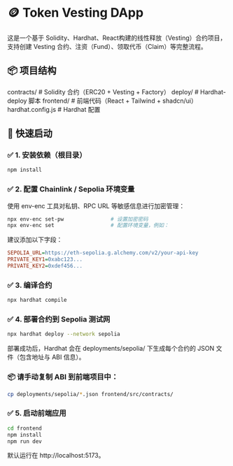 # 🪙 Token Vesting DApp
这是一个基于 Solidity、Hardhat、React构建的线性释放（Vesting）合约项目，支持创建 Vesting 合约、注资（Fund）、领取代币（Claim）等完整流程。
## 📦 项目结构
contracts/ # Solidity 合约（ERC20 + Vesting + Factory）
deploy/ # Hardhat-deploy 脚本
frontend/ # 前端代码（React + Tailwind + shadcn/ui）
hardhat.config.js # Hardhat 配置

## 🚀 快速启动
### ✅ 1. 安装依赖（根目录）
```bash
npm install
```
### ✅ 2. 配置 Chainlink / Sepolia 环境变量
使用 env-enc 工具对私钥、RPC URL 等敏感信息进行加密管理：

```bash
npx env-enc set-pw               # 设置加密密码
npx env-enc set                  # 配置环境变量，例如：
```
建议添加以下字段：

```ini
SEPOLIA_URL=https://eth-sepolia.g.alchemy.com/v2/your-api-key
PRIVATE_KEY1=0xabc123...
PRIVATE_KEY2=0xdef456...
```
### ✅ 3. 编译合约
```bash
npx hardhat compile
```
### ✅ 4. 部署合约到 Sepolia 测试网
```bash
npx hardhat deploy --network sepolia
```
部署成功后，Hardhat 会在 deployments/sepolia/ 下生成每个合约的 JSON 文件（包含地址与 ABI 信息）。

### 📦 请手动复制 ABI 到前端项目中：
```bash
cp deployments/sepolia/*.json frontend/src/contracts/
```
### ✅ 5. 启动前端应用
```bash
cd frontend
npm install
npm run dev
```
默认运行在 http://localhost:5173。